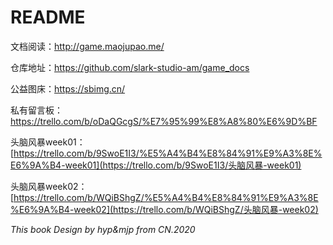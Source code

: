# README

文档阅读：http://game.maojupao.me/

仓库地址：https://github.com/slark-studio-am/game_docs

公益图床：https://sbimg.cn/

私有留言板：https://trello.com/b/oDaQGcgS/%E7%95%99%E8%A8%80%E6%9D%BF

头脑风暴week01：[https://trello.com/b/9SwoE1I3/%E5%A4%B4%E8%84%91%E9%A3%8E%E6%9A%B4-week01](https://trello.com/b/9SwoE1I3/头脑风暴-week01)

头脑风暴week02：[https://trello.com/b/WQiBShgZ/%E5%A4%B4%E8%84%91%E9%A3%8E%E6%9A%B4-week02](https://trello.com/b/WQiBShgZ/头脑风暴-week02)



*This book Design by hyp&mjp from CN.2020*

